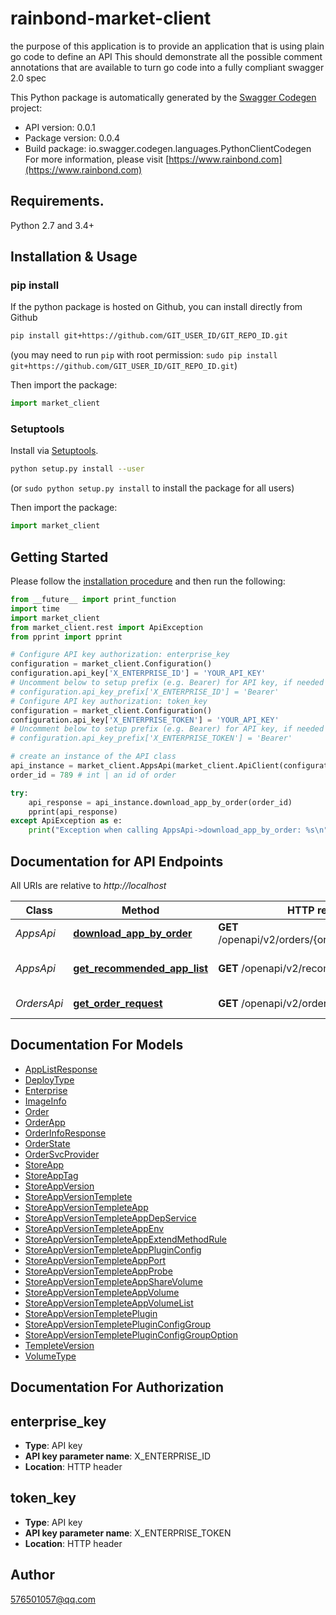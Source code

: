 # rainbond-market-client
the purpose of this application is to provide an application that is using plain go code to define an API  This should demonstrate all the possible comment annotations that are available to turn go code into a fully compliant swagger 2.0 spec

This Python package is automatically generated by the [Swagger Codegen](https://github.com/swagger-api/swagger-codegen) project:

- API version: 0.0.1
- Package version: 0.0.4
- Build package: io.swagger.codegen.languages.PythonClientCodegen
For more information, please visit [https://www.rainbond.com](https://www.rainbond.com)

## Requirements.

Python 2.7 and 3.4+

## Installation & Usage
### pip install

If the python package is hosted on Github, you can install directly from Github

```sh
pip install git+https://github.com/GIT_USER_ID/GIT_REPO_ID.git
```
(you may need to run `pip` with root permission: `sudo pip install git+https://github.com/GIT_USER_ID/GIT_REPO_ID.git`)

Then import the package:
```python
import market_client 
```

### Setuptools

Install via [Setuptools](http://pypi.python.org/pypi/setuptools).

```sh
python setup.py install --user
```
(or `sudo python setup.py install` to install the package for all users)

Then import the package:
```python
import market_client
```

## Getting Started

Please follow the [installation procedure](#installation--usage) and then run the following:

```python
from __future__ import print_function
import time
import market_client
from market_client.rest import ApiException
from pprint import pprint

# Configure API key authorization: enterprise_key
configuration = market_client.Configuration()
configuration.api_key['X_ENTERPRISE_ID'] = 'YOUR_API_KEY'
# Uncomment below to setup prefix (e.g. Bearer) for API key, if needed
# configuration.api_key_prefix['X_ENTERPRISE_ID'] = 'Bearer'
# Configure API key authorization: token_key
configuration = market_client.Configuration()
configuration.api_key['X_ENTERPRISE_TOKEN'] = 'YOUR_API_KEY'
# Uncomment below to setup prefix (e.g. Bearer) for API key, if needed
# configuration.api_key_prefix['X_ENTERPRISE_TOKEN'] = 'Bearer'

# create an instance of the API class
api_instance = market_client.AppsApi(market_client.ApiClient(configuration))
order_id = 789 # int | an id of order

try:
    api_response = api_instance.download_app_by_order(order_id)
    pprint(api_response)
except ApiException as e:
    print("Exception when calling AppsApi->download_app_by_order: %s\n" % e)

```

## Documentation for API Endpoints

All URIs are relative to *http://localhost*

Class | Method | HTTP request | Description
------------ | ------------- | ------------- | -------------
*AppsApi* | [**download_app_by_order**](docs/AppsApi.md#download_app_by_order) | **GET** /openapi/v2/orders/{orderID}/downloadapp | 
*AppsApi* | [**get_recommended_app_list**](docs/AppsApi.md#get_recommended_app_list) | **GET** /openapi/v2/recommended/apps | get recommended app list
*OrdersApi* | [**get_order_request**](docs/OrdersApi.md#get_order_request) | **GET** /openapi/v2/orders/{orderID} | get order infos


## Documentation For Models

 - [AppListResponse](docs/AppListResponse.md)
 - [DeployType](docs/DeployType.md)
 - [Enterprise](docs/Enterprise.md)
 - [ImageInfo](docs/ImageInfo.md)
 - [Order](docs/Order.md)
 - [OrderApp](docs/OrderApp.md)
 - [OrderInfoResponse](docs/OrderInfoResponse.md)
 - [OrderState](docs/OrderState.md)
 - [OrderSvcProvider](docs/OrderSvcProvider.md)
 - [StoreApp](docs/StoreApp.md)
 - [StoreAppTag](docs/StoreAppTag.md)
 - [StoreAppVersion](docs/StoreAppVersion.md)
 - [StoreAppVersionTemplete](docs/StoreAppVersionTemplete.md)
 - [StoreAppVersionTempleteApp](docs/StoreAppVersionTempleteApp.md)
 - [StoreAppVersionTempleteAppDepService](docs/StoreAppVersionTempleteAppDepService.md)
 - [StoreAppVersionTempleteAppEnv](docs/StoreAppVersionTempleteAppEnv.md)
 - [StoreAppVersionTempleteAppExtendMethodRule](docs/StoreAppVersionTempleteAppExtendMethodRule.md)
 - [StoreAppVersionTempleteAppPluginConfig](docs/StoreAppVersionTempleteAppPluginConfig.md)
 - [StoreAppVersionTempleteAppPort](docs/StoreAppVersionTempleteAppPort.md)
 - [StoreAppVersionTempleteAppProbe](docs/StoreAppVersionTempleteAppProbe.md)
 - [StoreAppVersionTempleteAppShareVolume](docs/StoreAppVersionTempleteAppShareVolume.md)
 - [StoreAppVersionTempleteAppVolume](docs/StoreAppVersionTempleteAppVolume.md)
 - [StoreAppVersionTempleteAppVolumeList](docs/StoreAppVersionTempleteAppVolumeList.md)
 - [StoreAppVersionTempletePlugin](docs/StoreAppVersionTempletePlugin.md)
 - [StoreAppVersionTempletePluginConfigGroup](docs/StoreAppVersionTempletePluginConfigGroup.md)
 - [StoreAppVersionTempletePluginConfigGroupOption](docs/StoreAppVersionTempletePluginConfigGroupOption.md)
 - [TempleteVersion](docs/TempleteVersion.md)
 - [VolumeType](docs/VolumeType.md)


## Documentation For Authorization


## enterprise_key

- **Type**: API key
- **API key parameter name**: X_ENTERPRISE_ID
- **Location**: HTTP header

## token_key

- **Type**: API key
- **API key parameter name**: X_ENTERPRISE_TOKEN
- **Location**: HTTP header


## Author

576501057@qq.com

